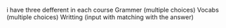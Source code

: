 i have three defferent in each course
Grammer (multiple choices)
Vocabs (multiple choices)
Writting (input with matching with the answer)